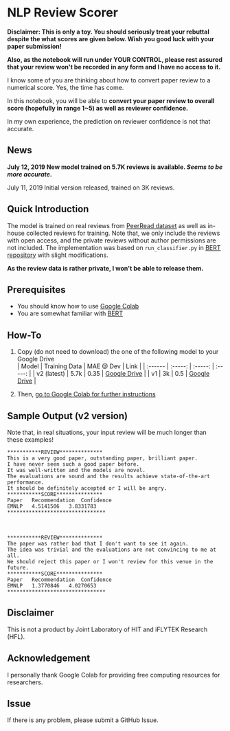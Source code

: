 # NLP Review Scorer

**Disclaimer: This is only a toy. You should seriously treat your rebuttal despite the what scores are given below. Wish you good luck with your paper submission!**

**Also, as the notebook will run under YOUR CONTROL, please rest assured that your review won't be recorded in any form and I have no access to it.**

I know some of you are thinking about how to convert paper review to a numerical score.
Yes, the time has come.

In this notebook, you will be able to **convert your paper review to overall score (hopefully in range 1~5) as well as reviewer confidence.**

In my own experience, the prediction on reviewer confidence is not that accurate.

## News
**July 12, 2019	New model trained on 5.7K reviews is available. *Seems to be more accurate*.**

July 11, 2019	Initial version released, trained on 3K reviews.

## Quick Introduction
The model is trained on real reviews from [PeerRead dataset](https://github.com/allenai/PeerRead) as well as in-house collected reviews for training. Note that, we only include the reviews with open access, and the private reviews without author permissions are not included. 
The implementation was based on `run_classifier.py` in [BERT repository](https://github.com/google-research/bert) with slight modifications.

**As the review data is rather private, I won't be able to release them.**

## Prerequisites
- You should know how to use [Google Colab](http://colab.research.google.com)
- You are somewhat familiar with [BERT](https://github.com/google-research/bert)

## How-To
1. Copy (do not need to download) the one of the following model to your Google Drive  
| Model | Training Data | MAE @ Dev | Link | 
| :------ | :-----: | :-----: | :-----: | 
| v2 (latest) | 5.7k | 0.35 | [Google Drive](https://drive.google.com/open?id=1HBauWO1kjvhyQcerXbq9NPzJaBAcW0bZ) |
| v1 | 3k | 0.5 | [Google Drive](https://drive.google.com/open?id=1WsMm_h_cHgj0gEDvfELmLzklVul9GOjU) |

2. Then, [go to Google Colab for further instructions](https://colab.research.google.com/drive/1AmmRUJa3_ZhFrpRsz7ovar6-L-sV62tU)

## Sample Output (v2 version)
Note that, in real situations, your input review will be much longer than these examples!

```
***********REVIEW**************
This is a very good paper, outstanding paper, brilliant paper.
I have never seen such a good paper before.
It was well-written and the models are novel.
The evaluations are sound and the results achieve state-of-the-art performance.
It should be definitely accepted or I will be angry.
***********SCORE***************
Paper	Recommendation	Confidence
EMNLP	4.5141506	3.8331783
********************************
```
​
```
***********REVIEW**************
The paper was rather bad that I don't want to see it again.
The idea was trivial and the evaluations are not convincing to me at all.
We should reject this paper or I won't review for this venue in the future.
***********SCORE***************
Paper	Recommendation	Confidence
EMNLP	1.3770846	4.0270653
********************************
```

## Disclaimer
This is not a product by Joint Laboratory of HIT and iFLYTEK Research (HFL). 

## Acknowledgement
I personally thank Google Colab for providing free computing resources for researchers.

## Issue
If there is any problem, please submit a GitHub Issue.
